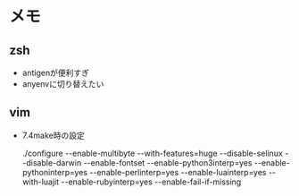 メモ
====

zsh
---

- antigenが便利すぎ
- anyenvに切り替えたい



vim
---

- 7.4make時の設定

    ./configure --enable-multibyte --with-features=huge --disable-selinux --disable-darwin --enable-fontset --enable-python3interp=yes --enable-pythoninterp=yes --enable-perlinterp=yes --enable-luainterp=yes --with-luajit --enable-rubyinterp=yes --enable-fail-if-missing
